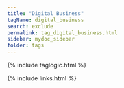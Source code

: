 ```yaml
---
title: "Digital Business"
tagName: digital_business
search: exclude
permalink: tag_digital_business.html
sidebar: mydoc_sidebar
folder: tags
---
```

{% include taglogic.html %}

{% include links.html %}